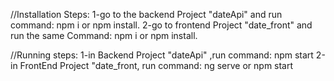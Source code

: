 //Installation Steps:
1-go to the backend Project "dateApi" and run command:
npm i or npm install.
2-go to frontend Project "date_front" and run the same Command:
npm i or npm install.

//Running steps:
1-in Backend Project "dateApi" ,run command:
npm start
2-in FrontEnd Project "date_front, run command:
ng serve or npm start